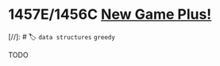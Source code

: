 # **1457E/1456C** [New Game Plus!](https://codeforces.com/contest/1457/problem/E)

[//]: # 🏷 `data structures` `greedy`

TODO

